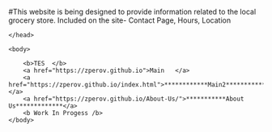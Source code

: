 #This website is being designed to provide information related to the local grocery store. Included on the site- Contact Page, Hours, Location
<!DOCTYPE html>  
<html
	<head>
     
	</head>

	<body>
   
    	<b>TES  </b>
		<a href="https://zperov.github.io">Main   </a>
		<a href="https://zperov.github.io/index.html">************Main2*************</a>
		<a href="https://zperov.github.io/About-Us/">***********About Us*************</a>
		<b Work In Progess /b>
	</body>
</html>
